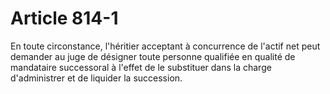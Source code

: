 # Article 814-1

En toute circonstance, l'héritier acceptant à concurrence de l'actif net peut demander au juge de désigner toute personne qualifiée en qualité de mandataire successoral à l'effet de le substituer dans la charge d'administrer et de liquider la succession.
